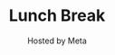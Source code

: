 ---
# Determines which item appears first on the schedule (lowest number (0) appears first)
sequence_id: 4

day: Tuesday, 11th

# Time of the event
time: 12:00 - 13:30

# Title of the event
title: "Lunch Break"
subtitle: Hosted by Meta

# Speaker Info
# speaker: Distributed Shampoo<br>Submission Team
# webpage: /organizers
# affil: Buzz University
# affil_link: https://buzz.edu
# affil2: Buzz University
# affil2_link: https://buzz.edu

# Image
# img: ../organizers/michael.jpg
# img_link: /organizers
---